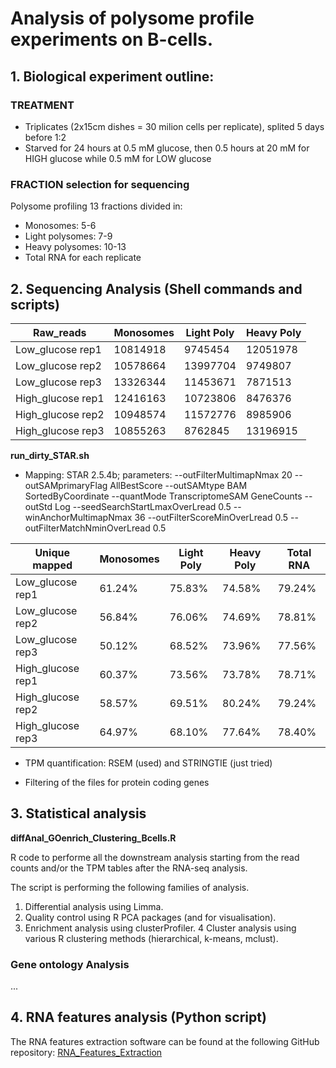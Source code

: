 # Analysis of polysome profile experiments on B-cells.

## 1. Biological experiment outline:

### TREATMENT
- Triplicates (2x15cm dishes = 30 milion cells per replicate), splited 5 days before 1:2
- Starved for 24 hours at 0.5 mM glucose, then 0.5 hours at 20 mM for HIGH glucose while 0.5 mM for LOW glucose

### FRACTION selection for sequencing
Polysome profiling 13 fractions divided in:
 - Monosomes: 5-6
 - Light polysomes: 7-9
 - Heavy polysomes: 10-13
 - Total RNA for each replicate

## 2. Sequencing Analysis (Shell commands and scripts)

| Raw_reads         | Monosomes | Light Poly | Heavy Poly |
|-------------------|-----------|------------|------------|
| Low_glucose rep1  | 10814918  | 9745454    | 12051978   |
| Low_glucose rep2  | 10578664  | 13997704   | 9749807    |
| Low_glucose rep3  | 13326344  | 11453671   | 7871513    |
| High_glucose rep1 | 12416163  | 10723806   | 8476376    |
| High_glucose rep2 | 10948574  | 11572776   | 8985906    |
| High_glucose rep3 | 10855263  | 8762845    | 13196915   |

 **run_dirty_STAR.sh**
- Mapping: 
STAR 2.5.4b; parameters: --outFilterMultimapNmax 20 --outSAMprimaryFlag AllBestScore --outSAMtype BAM SortedByCoordinate --quantMode TranscriptomeSAM GeneCounts --outStd Log --seedSearchStartLmaxOverLread 0.5 --winAnchorMultimapNmax 36 --outFilterScoreMinOverLread 0.5 --outFilterMatchNminOverLread 0.5
 
| Unique mapped     | Monosomes | Light Poly | Heavy Poly | Total RNA |
|-------------------|-----------|------------|------------|-----------|
| Low_glucose rep1  | 61.24%    | 75.83%     | 74.58%     | 79.24%    |
| Low_glucose rep2  | 56.84%    | 76.06%     | 74.69%     | 78.81%    |
| Low_glucose rep3  | 50.12%    | 68.52%     | 73.96%     | 77.56%    |
| High_glucose rep1 | 60.37%    | 73.56%     | 73.78%     | 78.71%    |
| High_glucose rep2 | 58.57%    | 69.51%     | 80.24%     | 79.24%    |
| High_glucose rep3 | 64.97%    | 68.10%     | 77.64%     | 78.40%    |
 
- TPM quantification: 
RSEM (used) and STRINGTIE (just tried)

- Filtering of the files for protein coding genes

## 3.  Statistical analysis 

**diffAnal_GOenrich_Clustering_Bcells.R**

R code to performe all the downstream analysis starting from the read counts and/or the TPM tables after the RNA-seq analysis.

The script is performing the following families of analysis.

1. Differential analysis using Limma.
2. Quality control using R PCA packages (and for visualisation).
3. Enrichment analysis using clusterProfiler.
4 Cluster analysis using various R clustering methods (hierarchical, k-means, mclust).

### Gene ontology Analysis
...

## 4. RNA features analysis (Python script)

The RNA features extraction software can be found at the following GitHub repository:
[RNA_Features_Extraction](https://github.com/parisepigenetics/rna_feat_ext)
